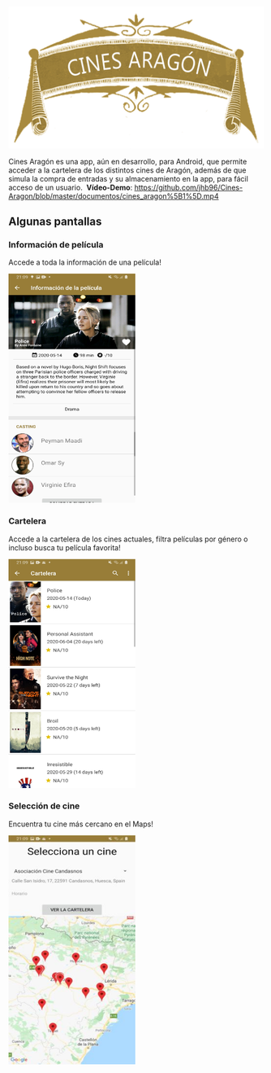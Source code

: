 ![Cines Aragón](https://github.com/jhb96/Cines-Aragon/blob/master/documentos/cines%20aragon.png)


Cines Aragón es una app, aún en desarrollo, para Android, que permite acceder a la cartelera de los distintos cines de Aragón, además de que simula la compra de entradas y su almacenamiento en la app, para fácil acceso de un usuario.&nbsp;
**Vídeo-Demo**: https://github.com/jhb96/Cines-Aragon/blob/master/documentos/cines_aragon%5B1%5D.mp4


## Algunas pantallas

### Información de película
Accede a toda la información de una película!&nbsp;

<img src="https://github.com/jhb96/Cines-Aragon/blob/master/documentos/pelicula.jpg" width="250" height="450">



### Cartelera
Accede a la cartelera de los cines actuales, filtra películas por género o incluso busca tu película favorita!&nbsp;


<img src="https://github.com/jhb96/Cines-Aragon/blob/master/documentos/cartelera.jpg" width="250" height="450">


### Selección de cine
Encuentra tu cine más cercano en el Maps!&nbsp;


<img src="https://github.com/jhb96/Cines-Aragon/blob/master/documentos/maps.jpg" width="250" height="450">


